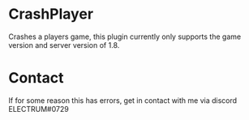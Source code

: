 # CrashPlayer
Crashes a players game, this plugin currently only supports the game version and server version of 1.8.
# Contact
If for some reason this has errors, get in contact with me via discord ELECTRUM#0729
#
